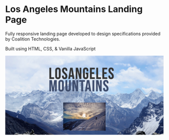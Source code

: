 # Los Angeles Mountains Landing Page

Fully responsive landing page developed to design specifications provided by Coalition Technologies.

Built using HTML, CSS, & Vanilla JavaScript

![](images/desktop-view.png)
